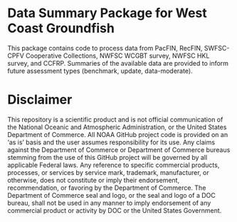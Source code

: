 # Data Summary Package for West Coast Groundfish

This package contains code to process data from PacFIN, RecFIN, SWFSC-CPFV Cooperative Collections, NWFSC WCGBT survey, NWFSC HKL survey, and CCFRP.  Summaries of the available data are provided to inform future assessment types (benchmark, update, data-moderate).

# Disclaimer

This repository is a scientific product and is not official communication of
the National Oceanic and Atmospheric Administration, or the United States
Department of Commerce. All NOAA GitHub project code is provided on an ‘as is’
basis and the user assumes responsibility for its use. Any claims against the
Department of Commerce or Department of Commerce bureaus stemming from the use
of this GitHub project will be governed by all applicable Federal laws. Any
reference to specific commercial products, processes, or services by service
mark, trademark, manufacturer, or otherwise, does not constitute or imply their
endorsement, recommendation, or favoring by the Department of Commerce. The
Department of Commerce seal and logo, or the seal and logo of a DOC bureau,
shall not be used in any manner to imply endorsement of any commercial product
or activity by DOC or the United States Government.
